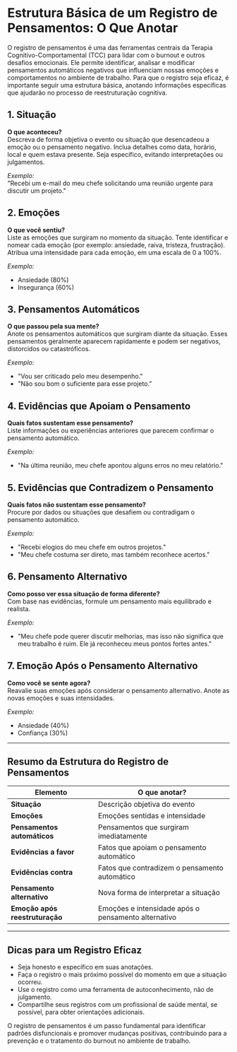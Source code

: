 
# Estrutura Básica de um Registro de Pensamentos: O Que Anotar

O registro de pensamentos é uma das ferramentas centrais da Terapia Cognitivo-Comportamental (TCC) para lidar com o burnout e outros desafios emocionais. Ele permite identificar, analisar e modificar pensamentos automáticos negativos que influenciam nossas emoções e comportamentos no ambiente de trabalho. Para que o registro seja eficaz, é importante seguir uma estrutura básica, anotando informações específicas que ajudarão no processo de reestruturação cognitiva.

## 1. Situação

**O que aconteceu?**  
Descreva de forma objetiva o evento ou situação que desencadeou a emoção ou o pensamento negativo. Inclua detalhes como data, horário, local e quem estava presente. Seja específico, evitando interpretações ou julgamentos.

*Exemplo:*  
"Recebi um e-mail do meu chefe solicitando uma reunião urgente para discutir um projeto."

## 2. Emoções

**O que você sentiu?**  
Liste as emoções que surgiram no momento da situação. Tente identificar e nomear cada emoção (por exemplo: ansiedade, raiva, tristeza, frustração). Atribua uma intensidade para cada emoção, em uma escala de 0 a 100%.

*Exemplo:*  
- Ansiedade (80%)
- Insegurança (60%)

## 3. Pensamentos Automáticos

**O que passou pela sua mente?**  
Anote os pensamentos automáticos que surgiram diante da situação. Esses pensamentos geralmente aparecem rapidamente e podem ser negativos, distorcidos ou catastróficos.

*Exemplo:*  
- "Vou ser criticado pelo meu desempenho."
- "Não sou bom o suficiente para esse projeto."

## 4. Evidências que Apoiam o Pensamento

**Quais fatos sustentam esse pensamento?**  
Liste informações ou experiências anteriores que parecem confirmar o pensamento automático.

*Exemplo:*  
- "Na última reunião, meu chefe apontou alguns erros no meu relatório."

## 5. Evidências que Contradizem o Pensamento

**Quais fatos não sustentam esse pensamento?**  
Procure por dados ou situações que desafiem ou contradigam o pensamento automático.

*Exemplo:*  
- "Recebi elogios do meu chefe em outros projetos."
- "Meu chefe costuma ser direto, mas também reconhece acertos."

## 6. Pensamento Alternativo

**Como posso ver essa situação de forma diferente?**  
Com base nas evidências, formule um pensamento mais equilibrado e realista.

*Exemplo:*  
- "Meu chefe pode querer discutir melhorias, mas isso não significa que meu trabalho é ruim. Ele já reconheceu meus pontos fortes antes."

## 7. Emoção Após o Pensamento Alternativo

**Como você se sente agora?**  
Reavalie suas emoções após considerar o pensamento alternativo. Anote as novas emoções e suas intensidades.

*Exemplo:*  
- Ansiedade (40%)
- Confiança (30%)

---

## Resumo da Estrutura do Registro de Pensamentos

| Elemento                        | O que anotar?                                                                 |
|----------------------------------|-------------------------------------------------------------------------------|
| **Situação**                     | Descrição objetiva do evento                                                  |
| **Emoções**                      | Emoções sentidas e intensidade                                                |
| **Pensamentos automáticos**      | Pensamentos que surgiram imediatamente                                       |
| **Evidências a favor**           | Fatos que apoiam o pensamento automático                                     |
| **Evidências contra**            | Fatos que contradizem o pensamento automático                                |
| **Pensamento alternativo**       | Nova forma de interpretar a situação                                         |
| **Emoção após reestruturação**   | Emoções e intensidade após o pensamento alternativo                          |

---

## Dicas para um Registro Eficaz

- Seja honesto e específico em suas anotações.
- Faça o registro o mais próximo possível do momento em que a situação ocorreu.
- Use o registro como uma ferramenta de autoconhecimento, não de julgamento.
- Compartilhe seus registros com um profissional de saúde mental, se possível, para obter orientações adicionais.

O registro de pensamentos é um passo fundamental para identificar padrões disfuncionais e promover mudanças positivas, contribuindo para a prevenção e o tratamento do burnout no ambiente de trabalho.
```
